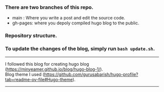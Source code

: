 ### There are two branches of this repo.  
- main : Where you write a post and edit the source code.  
- gh-pages: where you depoly compiled hugo blog to the public.  

### Repository structure.  



### To update the changes of the blog, simply run `bash update.sh`.

-------------

I followed this blog for creating hugo blog (https://minyeamer.github.io/blog/hugo-blog-1/).  
Blog theme I used (https://github.com/gurusabarish/hugo-profile?tab=readme-ov-file#Hugo-theme).


---------